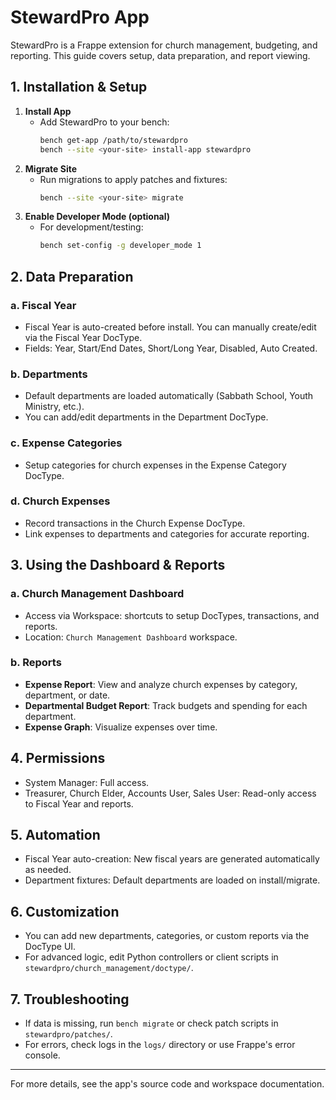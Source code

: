
# StewardPro App
	
StewardPro is a Frappe extension for church management, budgeting, and reporting. This guide covers setup, data preparation, and report viewing.

## 1. Installation & Setup

1. **Install App**
	 - Add StewardPro to your bench:
		 ```bash
		 bench get-app /path/to/stewardpro
		 bench --site <your-site> install-app stewardpro
		 ```
2. **Migrate Site**
	 - Run migrations to apply patches and fixtures:
		 ```bash
		 bench --site <your-site> migrate
		 ```
3. **Enable Developer Mode (optional)**
	 - For development/testing:
		 ```bash
		 bench set-config -g developer_mode 1
		 ```

## 2. Data Preparation

### a. Fiscal Year
- Fiscal Year is auto-created before install. You can manually create/edit via the Fiscal Year DocType.
- Fields: Year, Start/End Dates, Short/Long Year, Disabled, Auto Created.

### b. Departments
- Default departments are loaded automatically (Sabbath School, Youth Ministry, etc.).
- You can add/edit departments in the Department DocType.

### c. Expense Categories
- Setup categories for church expenses in the Expense Category DocType.

### d. Church Expenses
- Record transactions in the Church Expense DocType.
- Link expenses to departments and categories for accurate reporting.

## 3. Using the Dashboard & Reports

### a. Church Management Dashboard
- Access via Workspace: shortcuts to setup DocTypes, transactions, and reports.
- Location: `Church Management Dashboard` workspace.

### b. Reports
- **Expense Report**: View and analyze church expenses by category, department, or date.
- **Departmental Budget Report**: Track budgets and spending for each department.
- **Expense Graph**: Visualize expenses over time.

## 4. Permissions
- System Manager: Full access.
- Treasurer, Church Elder, Accounts User, Sales User: Read-only access to Fiscal Year and reports.

## 5. Automation
- Fiscal Year auto-creation: New fiscal years are generated automatically as needed.
- Department fixtures: Default departments are loaded on install/migrate.

## 6. Customization
- You can add new departments, categories, or custom reports via the DocType UI.
- For advanced logic, edit Python controllers or client scripts in `stewardpro/church_management/doctype/`.

## 7. Troubleshooting
- If data is missing, run `bench migrate` or check patch scripts in `stewardpro/patches/`.
- For errors, check logs in the `logs/` directory or use Frappe's error console.

---
For more details, see the app's source code and workspace documentation.
